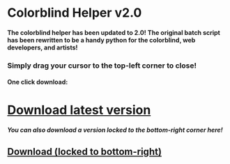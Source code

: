 # Colorblind Helper v2.0
#### The colorblind helper has been updated to 2.0! The original batch script has been rewritten to be a handy python for the colorblind, web developers, and artists!

### Simply drag your cursor to the top-left corner to close!

#### One click download:
# [Download latest version](https://www.dropbox.com/s/r8svjaj8tl8j1lk/Colorblind%20Helper%20v2.0.exe?dl=1)
##### You can also download a version locked to the bottom-right corner here!
## [Download (locked to bottom-right)](https://www.dropbox.com/s/1ikjooffn612358/Colorblind%20Helper%20v2.0%20%28Locked%20to%20Bottom-Right%29.exe?dl=1)
